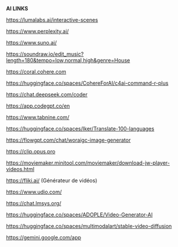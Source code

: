 **AI LINKS**

https://lumalabs.ai/interactive-scenes

https://www.perplexity.ai/

https://www.suno.ai/

https://soundraw.io/edit_music?length=180&tempo=low,normal,high&genre=House

https://coral.cohere.com

https://huggingface.co/spaces/CohereForAI/c4ai-command-r-plus

https://chat.deepseek.com/coder

https://app.codegpt.co/en

https://www.tabnine.com/

https://huggingface.co/spaces/Iker/Translate-100-languages

https://flowgpt.com/chat/woraigc-image-generator

https://clip.opus.pro

https://moviemaker.minitool.com/moviemaker/download-jw-player-videos.html

https://fliki.ai/ (Générateur de vidéos)

https://www.udio.com/

https://chat.lmsys.org/

https://huggingface.co/spaces/ADOPLE/Video-Generator-AI

https://huggingface.co/spaces/multimodalart/stable-video-diffusion

https://gemini.google.com/app 

